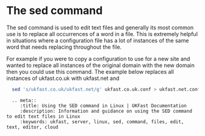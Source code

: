 # The sed command

The sed command is used to edit text files and generally its most common use is to replace all occurrences of a word in a file. This is extremely helpful in situations where a configuration file has a lot of instances of the same word that needs replacing throughout the file.

For example if you were to copy a configuration to use for a new site and wanted to replace all instances of the original domain with the new domain then you could use this command. The example below replaces all instances of ukfast.co.uk with ukfast.net and

```bash
  sed 's/ukfast.co.uk/ukfast.net/g' ukfast.co.uk.conf > ukfast.net.conf
```

```eval_rst
  .. meta::
     :title: Using the SED command in Linux | UKFast Documentation
     :description: Information and guidance on using the SED command to edit text files in Linux
     :keywords: ukfast, server, linux, sed, command, files, edit, text, editor, cloud
